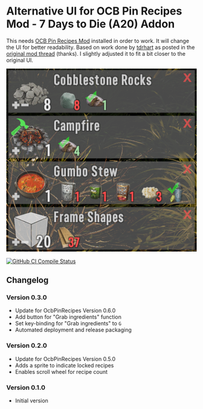 # Alternative UI for OCB Pin Recipes Mod - 7 Days to Die (A20) Addon

This needs [OCB Pin Recipes Mod][1] installed in order to work. It will
change the UI for better readability. Based on work done by [tdrhart][2]
as posted in the [original mod thread][2] (thanks). I slightly adjusted
it to fit a bit closer to the original UI.

![In-Game Details Pinned](Screens/in-game-detail-pins.png)

[![GitHub CI Compile Status][4]][3]

## Changelog

### Version 0.3.0

- Update for OcbPinRecipes Version 0.6.0
- Add button for "Grab ingredients" function
- Set key-binding for "Grab ingredients" to `G`
- Automated deployment and release packaging

### Version 0.2.0

- Update for OcbPinRecipes Version 0.5.0
- Adds a sprite to indicate locked recipes
- Enables scroll wheel for recipe count

### Version 0.1.0

- Initial version

[1]: https://github.com/OCB7D2D/OcbPinRecipes
[2]: https://community.7daystodie.com/topic/26859-pin-recipes-mod/?do=findComment&comment=466832
[3]: https://github.com/OCB7D2D/OcbPinRecipesUiTdrHart/actions/workflows/ci.yml
[4]: https://github.com/OCB7D2D/OcbPinRecipesUiTdrHart/actions/workflows/ci.yml/badge.svg
